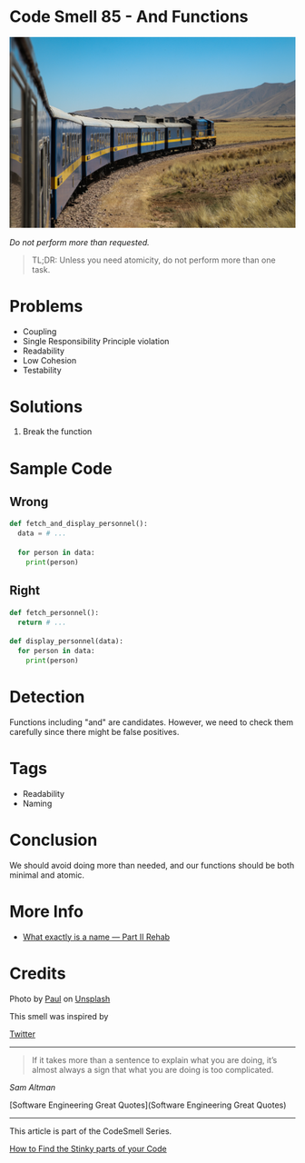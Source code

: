 # Code Smell 85 - And Functions

![Code Smell 85 - And Functions](paul-vhZe9fd9MRs-unsplash.jpg)

*Do not perform more than requested.*

> TL;DR: Unless you need atomicity, do not perform more than one task.

# Problems

- Coupling
- Single Responsibility Principle violation
- Readability
- Low Cohesion
- Testability

# Solutions

1. Break the function

# Sample Code

## Wrong

[Gist Url]: # (https://gist.github.com/mcsee/059b9deb2e9e13c94a724b82e54f6fda)
```python
def fetch_and_display_personnel():
  data = # ...
  
  for person in data:
    print(person)
```

## Right

[Gist Url]: # (https://gist.github.com/mcsee/47a1f8cd217afd58bc47b373b91593ef)
```python
def fetch_personnel():
  return # ...

def display_personnel(data):
  for person in data:
    print(person)
```

# Detection

Functions including "and" are candidates. However, we need to check them carefully since there might be false positives.

# Tags

- Readability
- Naming

# Conclusion

We should avoid doing more than needed, and our functions should be both minimal and atomic.

# More Info

- [What exactly is a name — Part II Rehab](https://maximilianocontieri.com/what-exactly-is-a-name-part-ii-rehab)

# Credits

Photo by [Paul](https://unsplash.com/@causeimluap) on [Unsplash](https://unsplash.com/s/photos/train)
  
This smell was inspired by

[Twitter](https://twitter.com/1428027665529769985)

* * *

> If it takes more than a sentence to explain what you are doing, it’s almost always a sign that what you are doing is too complicated.

_Sam Altman_

[Software Engineering Great Quotes](Software Engineering Great Quotes)

* * *

This article is part of the CodeSmell Series.

[How to Find the Stinky parts of your Code](https://maximilianocontieri.com/how-to-find-the-stinky-parts-of-your-code)